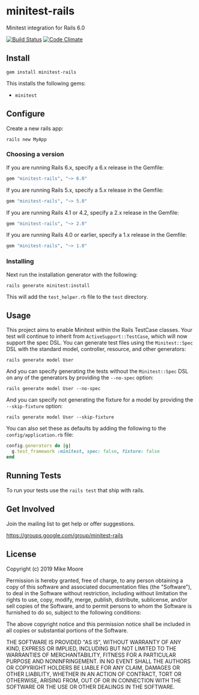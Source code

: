 # minitest-rails

Minitest integration for Rails 6.0

[![Build Status](https://secure.travis-ci.org/blowmage/minitest-rails.png)](http://travis-ci.org/blowmage/minitest-rails)
[![Code Climate](https://codeclimate.com/github/blowmage/minitest-rails.png)](https://codeclimate.com/github/blowmage/minitest-rails)

## Install

`gem install minitest-rails`

This installs the following gems:

* `minitest`

## Configure

Create a new rails app:

`rails new MyApp`

### Choosing a version

If you are running Rails 6.x, specify a 6.x release in the Gemfile:

```ruby
gem "minitest-rails", "~> 6.0"
```

If you are running Rails 5.x, specify a 5.x release in the Gemfile:

```ruby
gem "minitest-rails", "~> 5.0"
```

If you are running Rails 4.1 or 4.2, specify a 2.x release in the Gemfile:

```ruby
gem "minitest-rails", "~> 2.0"
```

If you are running Rails 4.0 or earlier, specify a 1.x release in the Gemfile:

```ruby
gem "minitest-rails", "~> 1.0"
```

### Installing

Next run the installation generator with the following:

`rails generate minitest:install`

This will add the `test_helper.rb` file to the `test` directory.

## Usage

This project aims to enable Minitest within the Rails TestCase classes.
Your test will continue to inherit from `ActiveSupport::TestCase`, which will now support the spec DSL.
You can generate test files using the `Minitest::Spec` DSL with the standard model, controller, resource, and other generators:

`rails generate model User`

And you can specify generating the tests without the `Minitest::Spec` DSL on any of the generators by providing the `--no-spec` option:

`rails generate model User --no-spec`

And you can specify not generating the fixture for a model by providing the `--skip-fixture` option:

`rails generate model User --skip-fixture`

You can also set these as defaults by adding the following to the `config/application.rb` file:

```ruby
config.generators do |g|
  g.test_framework :minitest, spec: false, fixture: false
end
```

## Running Tests

To run your tests use the `rails test` that ship with rails.

## Get Involved

Join the mailing list to get help or offer suggestions.

https://groups.google.com/group/minitest-rails

## License

Copyright (c) 2019 Mike Moore

Permission is hereby granted, free of charge, to any person obtaining
a copy of this software and associated documentation files (the
"Software"), to deal in the Software without restriction, including
without limitation the rights to use, copy, modify, merge, publish,
distribute, sublicense, and/or sell copies of the Software, and to
permit persons to whom the Software is furnished to do so, subject to
the following conditions:

The above copyright notice and this permission notice shall be
included in all copies or substantial portions of the Software.

THE SOFTWARE IS PROVIDED "AS IS", WITHOUT WARRANTY OF ANY KIND,
EXPRESS OR IMPLIED, INCLUDING BUT NOT LIMITED TO THE WARRANTIES OF
MERCHANTABILITY, FITNESS FOR A PARTICULAR PURPOSE AND
NONINFRINGEMENT. IN NO EVENT SHALL THE AUTHORS OR COPYRIGHT HOLDERS BE
LIABLE FOR ANY CLAIM, DAMAGES OR OTHER LIABILITY, WHETHER IN AN ACTION
OF CONTRACT, TORT OR OTHERWISE, ARISING FROM, OUT OF OR IN CONNECTION
WITH THE SOFTWARE OR THE USE OR OTHER DEALINGS IN THE SOFTWARE.
